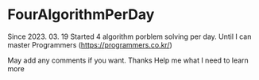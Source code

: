 # FourAlgorithmPerDay
Since 2023. 03. 19 Started 4 algorithm porblem solving per day. Until I can master Programmers (https://programmers.co.kr/)

May add any comments if you want. Thanks
Help me what I need to learn more
